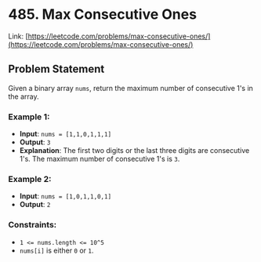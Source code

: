 # 485. Max Consecutive Ones
Link: [https://leetcode.com/problems/max-consecutive-ones/](https://leetcode.com/problems/max-consecutive-ones/)

## Problem Statement
Given a binary array `nums`, return the maximum number of consecutive 1's in the array.

### Example 1:
- **Input**: `nums = [1,1,0,1,1,1]`
- **Output**: `3`
- **Explanation**: The first two digits or the last three digits are consecutive 1's. The maximum number of consecutive 1's is `3`.

### Example 2:
- **Input**: `nums = [1,0,1,1,0,1]`
- **Output**: `2`

### Constraints:
- `1 <= nums.length <= 10^5`
- `nums[i]` is either `0` or `1`.
